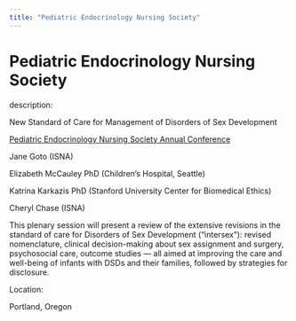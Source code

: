 ```yaml
---
title: "Pediatric Endocrinology Nursing Society"
---
```


# Pediatric Endocrinology Nursing Society

  
description:  
  


New Standard of Care for Management of Disorders of Sex Development  
  
[Pediatric Endocrinology Nursing Society Annual Conference][1]

  
  


Jane Goto (ISNA)  
  
Elizabeth McCauley PhD (Children&#8217;s Hospital, Seattle)  
  
Katrina Karkazis PhD (Stanford University Center for Biomedical Ethics)  
  
Cheryl Chase (ISNA)

  
  


This plenary session will present a review of the extensive revisions in the standard of care for Disorders of Sex Development (“intersex”): revised nomenclature, clinical decision-making about sex assignment and surgery, psychosocial care, outcome studies &#8212; all aimed at improving the care and well-being of infants with DSDs and their families, followed by strategies for disclosure.

  


  


  
Location:  
  
Portland, Oregon

 [1]: http://www.pens.org/all.php?l=conventions&w=1024